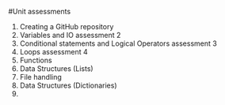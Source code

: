 #Unit assessments
1. Creating a GitHub repository
2. Variables and IO assessment 2
3. Conditional statements and Logical Operators assessment 3
4. Loops assessment 4
5.  Functions
6. Data Structures (Lists)
7. File handling 
8. Data Structures (Dictionaries)
9. 
